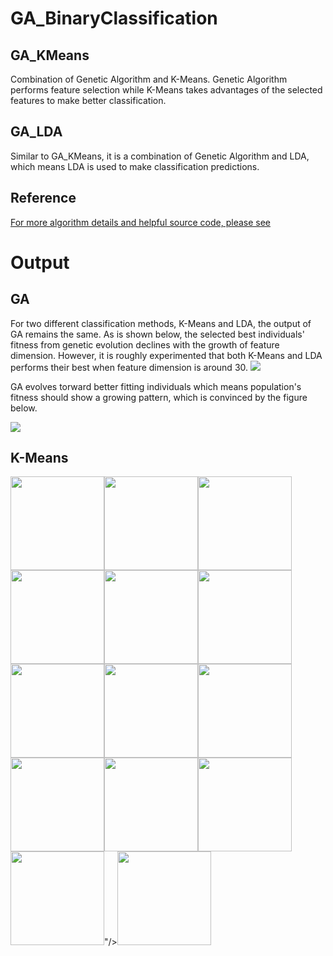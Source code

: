 # GA_BinaryClassification
## GA_KMeans
Combination of Genetic Algorithm and K-Means. Genetic Algorithm performs feature selection while K-Means takes advantages of the selected features to make better classification.
## GA_LDA
Similar to GA_KMeans, it is a combination of Genetic Algorithm and LDA, which means LDA is used to make classification predictions.
## Reference
[For more algorithm details and helpful source code, please see](https://blog.csdn.net/Mr_Lowbee/article/details/86566949)
# Output
## GA
For two different classification methods, K-Means and LDA, the output of GA remains the same.
As is shown below, the selected best individuals' fitness from genetic evolution declines with the growth of feature dimension. However, it is roughly experimented that both K-Means and LDA performs their best when feature dimension is around 30. 
![](https://github.com/ZorrowHu/GA_BinaryClassification/blob/master/photos/Dimension-Fitness.png)

GA evolves torward better fitting individuals which means population's fitness should show a growing pattern, which is convinced by the figure below.

![](https://github.com/ZorrowHu/GA_BinaryClassification/blob/master/photos/Iteration-Fitness.png)
## K-Means
<img src="https://github.com/ZorrowHu/GA_BinaryClassification/blob/master/photos/K-Means-1.png" height="150"/><img src="https://github.com/ZorrowHu/GA_BinaryClassification/blob/master/photos/K-Means-2.png" height="150"/><img src="https://github.com/ZorrowHu/GA_BinaryClassification/blob/master/photos/K-Means-3.png" height="150"/><img src="https://github.com/ZorrowHu/GA_BinaryClassification/blob/master/photos/K-Means-4.png" height="150"/><img src="https://github.com/ZorrowHu/GA_BinaryClassification/blob/master/photos/K-Means-5.png" height="150"/><img src="https://github.com/ZorrowHu/GA_BinaryClassification/blob/master/photos/K-Means-6.png" height="150"/><img src="https://github.com/ZorrowHu/GA_BinaryClassification/blob/master/photos/K-Means-7.png" height="150"/><img src="https://github.com/ZorrowHu/GA_BinaryClassification/blob/master/photos/K-Means-8.png" height="150"/><img src="https://github.com/ZorrowHu/GA_BinaryClassification/blob/master/photos/K-Means-9.png" height="150"/><img src="https://github.com/ZorrowHu/GA_BinaryClassification/blob/master/photos/K-Means-10.png" height="150"/><img src="https://github.com/ZorrowHu/GA_BinaryClassification/blob/master/photos/K-Means-11.png" height="150"/><img src="https://github.com/ZorrowHu/GA_BinaryClassification/blob/master/photos/K-Means-12.png" height="150"/><img src="https://github.com/ZorrowHu/GA_BinaryClassification/blob/master/photos/K-Means-13.png" height="150"/>"/><img src="https://github.com/ZorrowHu/GA_BinaryClassification/blob/master/photos/K-Means-14.png" height="150"/>
